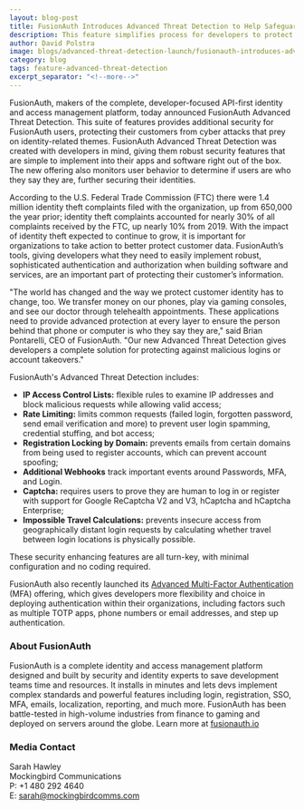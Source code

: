 ```yaml
---
layout: blog-post
title: FusionAuth Introduces Advanced Threat Detection to Help Safeguard User Identity
description: This feature simplifies process for developers to protect against malicious logins and account takeovers.
author: David Polstra
image: blogs/advanced-threat-detection-launch/fusionauth-introduces-advanced-threat-detection-to-help-safeguard-user-identity-header-image.png
category: blog
tags: feature-advanced-threat-detection
excerpt_separator: "<!--more-->"
---
```


FusionAuth, makers of the complete, developer-focused API-first identity and access management platform, today announced FusionAuth Advanced Threat Detection. This suite of features provides additional security for FusionAuth users, protecting their customers from cyber attacks that prey on identity-related themes. FusionAuth Advanced Threat Detection was created with developers in mind, giving them robust security features that are simple to implement into their apps and software right out of the box. The new offering also monitors user behavior to determine if users are who they say they are, further securing their identities.

<!--more-->

According to the U.S. Federal Trade Commission (FTC) there were 1.4 million identity theft complaints filed with the organization, up from 650,000 the year prior; identity theft complaints accounted for nearly 30% of all complaints received by the FTC, up nearly 10% from 2019. With the impact of identity theft expected to continue to grow, it is important for organizations to take action to better protect customer data. FusionAuth’s tools, giving developers what they need to easily implement robust, sophisticated authentication and authorization when building software and services, are an important part of protecting their customer’s information.

"The world has changed and the way we protect customer identity has to change, too. We transfer money on our phones, play via gaming consoles, and see our doctor through telehealth appointments. These applications need to provide advanced  protection at every layer to ensure the person behind that phone or computer is who they say they are," said Brian Pontarelli, CEO of FusionAuth. "Our new Advanced Threat Detection gives developers a complete solution for protecting against malicious logins or account takeovers."

FusionAuth's Advanced Threat Detection includes:

* **IP Access Control Lists:** flexible rules to examine IP addresses and block malicious requests while allowing valid access;   
* **Rate Limiting:** limits common requests (failed login, forgotten password, send email verification and more) to prevent user login spamming, credential stuffing, and bot access;
* **Registration Locking by Domain:** prevents emails from certain domains from being used to register accounts, which can prevent account spoofing; 
* **Additional Webhooks** track important events around Passwords, MFA, and Login.
* **Captcha:** requires users to prove they are human to log in or register with support for Google ReCaptcha V2 and V3, hCaptcha and hCaptcha Enterprise;
* **Impossible Travel Calculations:** prevents insecure access from geographically distant login requests by calculating whether travel between login locations is physically possible. 


These security enhancing features are all turn-key, with minimal configuration and no coding required.

FusionAuth also recently launched its [Advanced Multi-Factor Authentication](/docs/v1/tech/apis/two-factor/) (MFA) offering, which gives developers more flexibility and choice in deploying authentication within their organizations, including factors such as multiple TOTP apps, phone numbers or email addresses, and step up authentication.

### About FusionAuth

FusionAuth is a complete identity and access management platform designed and built by security and identity experts to save development teams time and resources. It installs in minutes and lets devs implement complex standards and powerful features including login, registration, SSO, MFA, emails, localization, reporting, and much more. FusionAuth has been battle-tested in high-volume industries from finance to gaming and deployed on servers around the globe. Learn more at [fusionauth.io](/) 

### Media Contact

Sarah Hawley  
Mockingbird Communications  
P: +1 480 292 4640  
E: sarah@mockingbirdcomms.com

